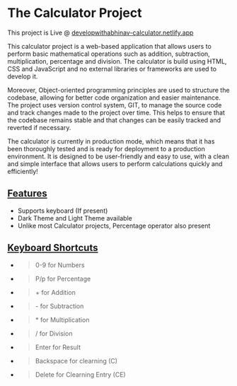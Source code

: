 # The Calculator Project

This project is Live @ <a target='_blank' href='https://developwithabhinav-calculator.netlify.app'>developwithabhinav-calculator.netlify.app</a>

This calculator project is a web-based application that allows users to perform basic mathematical operations such as addition, subtraction, multiplication, percentage and division. The calculator is build using HTML, CSS and JavaScript and no external libraries or frameworks are used to develop it.

Moreover, Object-oriented programming principles are used to structure the codebase, allowing for better code organization and easier maintenance. The project uses version control system, GIT, to manage the source code and track changes made to the project over time. This helps to ensure that the codebase remains stable and that changes can be easily tracked and reverted if necessary.

The calculator is currently in production mode, which means that it has been thoroughly tested and is ready for deployment to a production environment. It is designed to be user-friendly and easy to use, with a clean and simple interface that allows users to perform calculations quickly and efficiently!

## <u>Features</u>

- Supports keyboard (If present)
- Dark Theme and Light Theme available
- Unlike most Calculator projects, Percentage operator also present

## <u>Keyboard Shortcuts</u>

- > 0-9 for Numbers
- > P/p for Percentage
- > \+ for Addition
- > \- for Subtraction
- > \* for Multiplication
- > \/ for Division
- > Enter for Result
- > Backspace for clearning (C)
- > Delete for Clearning Entry (CE)

